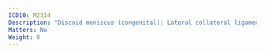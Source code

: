 ```yaml
---
ICD10: M2314
Description: "Discoid meniscus (congenital): Lateral collateral ligament or Anterior horn of lateral meniscus"
Matters: No
Weight: 0
---
```


